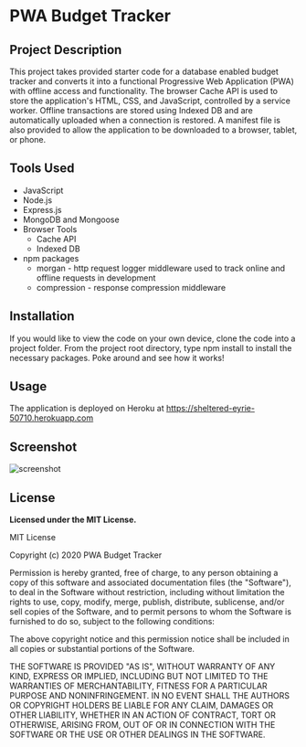 # PWA Budget Tracker

## Project Description

This project takes provided starter code for a database enabled budget tracker and converts it into a functional Progressive Web Application (PWA) with offline access and functionality. The browser Cache API is used to store the application's HTML, CSS, and JavaScript, controlled by a service worker. Offline transactions are stored using Indexed DB and are automatically uploaded when a connection is restored. A manifest file is also provided to allow the application to be downloaded to a browser, tablet, or phone.

## Tools Used
* JavaScript
* Node.js
* Express.js
* MongoDB and Mongoose
* Browser Tools
  * Cache API
  * Indexed DB
* npm packages
  * morgan - http request logger middleware used to track online and offline requests in development
  * compression - response compression middleware

## Installation

If you would like to view the code on your own device, clone the code into a project folder. From the project root directory, type npm install to install the necessary packages. Poke around and see how it works!

## Usage

The application is deployed on Heroku at https://sheltered-eyrie-50710.herokuapp.com

## Screenshot

![screenshot](#)

## License

  **Licensed under the MIT License.**

MIT License

Copyright (c) 2020 PWA Budget Tracker

Permission is hereby granted, free of charge, to any person obtaining a copy of this software and associated documentation files (the "Software"), to deal in the Software without restriction, including without limitation the rights to use, copy, modify, merge, publish, distribute, sublicense, and/or sell copies of the Software, and to permit persons to whom the Software is furnished to do so, subject to the following conditions:

The above copyright notice and this permission notice shall be included in all copies or substantial portions of the Software.

THE SOFTWARE IS PROVIDED "AS IS", WITHOUT WARRANTY OF ANY KIND, EXPRESS OR IMPLIED, INCLUDING BUT NOT LIMITED TO THE WARRANTIES OF MERCHANTABILITY, FITNESS FOR A PARTICULAR PURPOSE AND NONINFRINGEMENT. IN NO EVENT SHALL THE AUTHORS OR COPYRIGHT HOLDERS BE LIABLE FOR ANY CLAIM, DAMAGES OR OTHER LIABILITY, WHETHER IN AN ACTION OF CONTRACT, TORT OR OTHERWISE, ARISING FROM, OUT OF OR IN CONNECTION WITH THE SOFTWARE OR THE USE OR OTHER DEALINGS IN THE SOFTWARE.